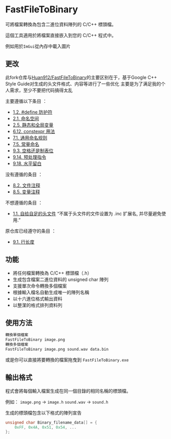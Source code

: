 # FastFileToBinary

可將檔案轉換為包含二進位資料陣列的 C/C++ 標頭檔。

這個工具適用於將檔案直接嵌入到您的 C/C++ 程式中。

例如用於`ImGui`從內存中載入圖片

## 更改

此fork仓库与[Huan912/FastFileToBinary](https://github.com/Huan912/FastFileToBinary)的主要区别在于，基于Google C++ Style Guide对生成的头文件格式、内容等进行了一些优化
主要是为了满足我的个人需求，至少不要把代码搞得太乱

主要遵循以下条目 ：
- [1.2. #define 防护符](https://zh-google-styleguide.readthedocs.io/en/latest/google-cpp-styleguide/headers.html#define)
- [2.1. 命名空间](https://zh-google-styleguide.readthedocs.io/en/latest/google-cpp-styleguide/scoping.html#namespaces)
- [2.5. 静态和全局变量](https://zh-google-styleguide.readthedocs.io/en/latest/google-cpp-styleguide/scoping.html#static-and-global-variables)
- [6.12. constexpr 用法](https://zh-google-styleguide.readthedocs.io/en/latest/google-cpp-styleguide/others.html#constexpr)
- [7.1. 通用命名规则](https://zh-google-styleguide.readthedocs.io/en/latest/google-cpp-styleguide/naming.html#general-naming-rules)
- [7.5. 常量命名](https://zh-google-styleguide.readthedocs.io/en/latest/google-cpp-styleguide/naming.html#constant-names)
- [9.3. 空格还是制表位](https://zh-google-styleguide.readthedocs.io/en/latest/google-cpp-styleguide/formatting.html#id3)
- [9.14. 预处理指令](https://zh-google-styleguide.readthedocs.io/en/latest/google-cpp-styleguide/formatting.html#id13)
- [9.18. 水平留白](https://zh-google-styleguide.readthedocs.io/en/latest/google-cpp-styleguide/formatting.html#id17)

没有遵循的条目 ：
- [8.2. 文件注释](https://zh-google-styleguide.readthedocs.io/en/latest/google-cpp-styleguide/comments.html#id3)
- [8.5. 变量注释](https://zh-google-styleguide.readthedocs.io/en/latest/google-cpp-styleguide/comments.html#id10)

不想遵循的条目 ：
- [1.1. 自给自足的头文件](https://zh-google-styleguide.readthedocs.io/en/latest/google-cpp-styleguide/headers.html#self-contained-headers) “不属于头文件的文件设置为 .inc 扩展名, 并尽量避免使用.”

原仓库已经遵守的条目 ：
- [9.1. 行长度](https://zh-google-styleguide.readthedocs.io/en/latest/google-cpp-styleguide/formatting.html#line-length)

## 功能

- 將任何檔案轉換為 C/C++ 標頭檔（.h）
- 生成包含檔案二進位資料的 unsigned char 陣列
- 支援單次命令轉換多個檔案
- 根據輸入檔名自動生成唯一的陣列名稱
- 以十六進位格式輸出資料
- 以整潔的格式排列資料列

## 使用方法

```bash
轉換單個檔案
FastFileToBinary image.png
轉換多個檔案
FastFileToBinary image.png sound.wav data.bin
```

或是你可以直接將要轉換的檔案拖曳到 `FastFileToBinary.exe`

## 輸出格式
程式會將每個輸入檔案生成在同一個目錄的相同名稱的標頭檔。

例如：
```image.png``` → ```image.h```
```sound.wav``` → ```sound.h```

生成的標頭檔包含以下格式的陣列宣告
```cpp
unsigned char Binary_filename_data[] = {
    0xFF, 0x4A, 0x51, 0x54, ...
};
```
